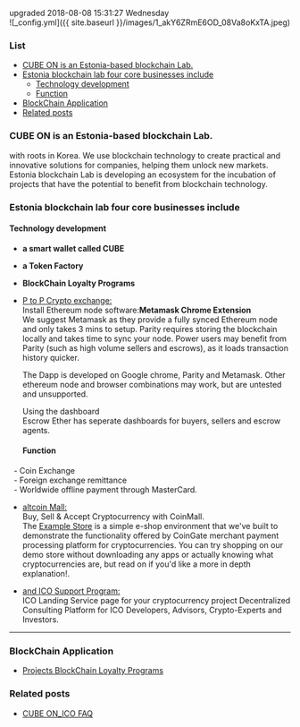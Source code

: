 
upgraded 2018-08-08 15:31:27 Wednesday  
![_config.yml]({{ site.baseurl }}/images/1_akY6ZRmE6OD_08Va8oKxTA.jpeg)  
### List
- [CUBE ON is an Estonia-based blockchain Lab.](#cube-on-is-an-estonia-based-blockchain-lab)
- [Estonia blockchain lab four core businesses include](#estonia-blockchain-lab-four-core-businesses-include)
  * [Technology development](#technology-development)
  * [Function](#function)
- [BlockChain Application](#blockchain-application)
- [Related posts](#related-posts)


### CUBE ON is an Estonia-based blockchain Lab.   
with roots in Korea. We use blockchain technology to create practical and innovative solutions for companies, helping them unlock new markets. Estonia blockchain Lab is developing an ecosystem for the incubation of projects that have the potential to benefit from blockchain technology.

### Estonia blockchain lab four core businesses include  
#### Technology development
 - **a smart wallet called CUBE**
 - **a Token Factory**
 - **BlockChain Loyalty Programs**
 - [P to P Crypto exchange:](https://github.com/wooriapt/Peer-to-Peer-Crypto-exchange "P to P Crypto exchange")  
   Install Ethereum node software:**Metamask Chrome Extension**  
   We suggest Metamask as they provide a fully synced Ethereum node and only takes 3 mins to setup. 
   Parity requires storing the   blockchain locally and takes time to sync your node. Power users may benefit from Parity 
   (such as high volume sellers and escrows), as it loads transaction history quicker.

   The Dapp is developed on Google chrome, Parity and Metamask. Other ethereum node and browser combinations may work, 
   but are untested and unsupported.

   Using the dashboard  
   Escrow Ether has seperate dashboards for buyers, sellers and escrow agents.  
   
   #### Function
       - Coin Exchange  
       - Foreign exchange remittance  
       - Worldwide offline payment through MasterCard.
     
     
 - [altcoin Mall:](https://github.com/wooriapt/Coin-Mall "altcoin Mall:")   
   Buy, Sell & Accept Cryptocurrency with CoinMall.  
   The [Example Store](https://example.coingate.com/ "Example Store") is a simple e-shop environment that we've built to demonstrate the    functionality offered by CoinGate merchant payment processing platform for cryptocurrencies. You can try shopping on our demo store
   without downloading any apps or actually knowing what cryptocurrencies are, but read on if you'd like a more in depth explanation!.
   
 - [and ICO Support Program:](http://cubeon.co.in "and ICO Support Program:")    
   ICO Landing Service page for your cryptocurrency project
   Decentralized Consulting Platform for ICO Developers, Advisors, Crypto-Experts and Investors.  

---
### BlockChain Application
- [Projects BlockChain Loyalty Programs](https://wooriapt.github.io/wooriapt.github.io/Loyalty-Programsv/ "Projects BlockChain Loyalty Programs")  


### Related posts  
- [CUBE ON_ICO FAQ](https://wooriapt.github.io/wooriapt.github.io/CUBE_ON_ICO_FAQ/ "FAQ")
